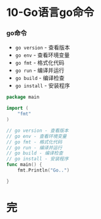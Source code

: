 # 10-Go语言go命令

### go命令

- `go version` - 查看版本
- `go env` - 查看环境变量
- `go fmt` - 格式化代码
- `go run` - 编译并运行
- `go build` - 编译检查
- `go install` - 安装程序


```go
package main

import (
	"fmt"
)

// go version - 查看版本
// go env - 查看环境变量
// go fmt - 格式化代码
// go run - 编译并运行
// go build - 编译检查
// go install - 安装程序
func main() {
	fmt.Println("Go..")

}

```

# 完